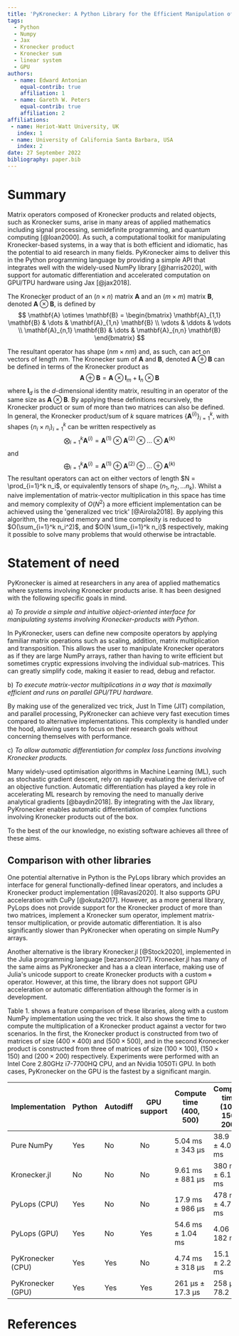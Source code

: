 ```yaml
---
title: 'PyKronecker: A Python Library for the Efficient Manipulation of Kronecker Products and Related Structures'
tags:
  - Python
  - Numpy
  - Jax
  - Kronecker product
  - Kronecker sum
  - linear system
  - GPU
authors:
  - name: Edward Antonian
    equal-contrib: true
    affiliation: 1
  - name: Gareth W. Peters
    equal-contrib: true 
    affiliation: 2
affiliations:
 - name: Heriot-Watt University, UK
   index: 1
 - name: University of California Santa Barbara, USA
   index: 2
date: 27 September 2022
bibliography: paper.bib
---
```


# Summary

Matrix operators composed of Kronecker products and related objects, such as Kronecker sums, arise in many areas of applied mathematics including signal processing, semidefinite programming, and quantum computing [@loan2000]. As such, a computational toolkit for manipulating Kronecker-based systems, in a way that is both efficient and idiomatic, has the potential to aid research in many fields.  PyKronecker aims to deliver this in the Python programming language by providing a simple API that integrates well with the widely-used NumPy library [@harris2020], with support for automatic differentiation and accelerated computation on GPU/TPU hardware using Jax [@jax2018].  

The Kronecker product of an $(n \times n)$ matrix $\mathbf{A}$ and an $(m \times m)$ matrix $\mathbf{B}$, denoted $\mathbf{A} \otimes \mathbf{B}$, is defined  by
$$
\mathbf{A} \otimes \mathbf{B} = 
\begin{bmatrix} 
\mathbf{A}_{1,1} \mathbf{B} & \dots  & \mathbf{A}_{1,n} \mathbf{B} \\
\vdots   & \ddots & \vdots   \\
\mathbf{A}_{n,1} \mathbf{B} & \dots  & \mathbf{A}_{n,n} \mathbf{B}
\end{bmatrix}
$$

The resultant operator has shape $(nm \times nm)$ and, as such, can act on vectors of length $nm$. The Kronecker sum of $\mathbf{A}$ and $\mathbf{B}$, denoted $\mathbf{A} \oplus \mathbf{B}$ can be defined in terms of the Kronecker product as 
$$
\mathbf{A} \oplus \mathbf{B} = \mathbf{A} \otimes \mathbf{I}_m + \mathbf{I}_n \otimes \mathbf{B}
$$
where $\mathbf{I}_d$ is the $d$-dimensional identity matrix, resulting in an operator of the same size as $\mathbf{A} \otimes \mathbf{B}$. By applying these definitions recursively, the Kronecker product or sum of more than two matrices can also be defined. In general, the Kronecker product/sum of $k$ square matrices $\{ \mathbf{A}^{(i)} \}_{i=1}^k$, with shapes $\{n_i \times n_i\}_{i=1}^k$ can be written respectively as
$$
\bigotimes_{i=1}^k \mathbf{A}^{(i)} = \mathbf{A}^{(1)} \otimes \mathbf{A}^{(2)} \otimes \dots \otimes \mathbf{A}^{(k)}
$$
and 
$$
\bigoplus_{i=1}^k \mathbf{A}^{(i)} = \mathbf{A}^{(1)} \oplus \mathbf{A}^{(2)} \oplus \dots \oplus \mathbf{A}^{(k)}
$$
The resultant operators can act on either vectors of length $N = \prod_{i=1}^k n_i$, or equivalently tensors of shape $(n_1, n_2, \dots n_k)$. Whilst a naive implementation of matrix-vector multiplication in this space has time and memory complexity of $O(N^2)$ a more efficient implementation can be achieved using the 'generalized vec trick' [@Airola2018]. By applying this algorithm, the required memory and time complexity is reduced to $O(\sum_{i=1}^k n_i^2)$, and $O(N \sum_{i=1}^k n_i)$ respectively, making it possible to solve many problems that would otherwise be intractable. 

# Statement of need

PyKronecker is aimed at researchers in any area of applied mathematics where systems involving Kronecker products arise. It has been designed with the following specific goals in mind.

a) *To provide a simple and intuitive object-oriented interface for manipulating systems involving Kronecker-products with Python*.

In PyKronecker, users can define new composite operators by applying familiar matrix operations such as scaling, addition, matrix multiplication and transposition. This allows the user to manipulate Kronecker operators as if they are large NumPy arrays, rather than having to write efficient but sometimes cryptic expressions involving the individual sub-matrices. This can greatly simplify code, making it easier to read, debug and refactor.  

b) *To execute matrix-vector multiplications in a way that is maximally efficient and runs on parallel GPU/TPU hardware.*

By making use of the generalized vec trick, Just In Time (JIT) compilation, and parallel processing, PyKronecker can achieve very fast execution times compared to alternative implementations. This complexity is handled under the hood, allowing users to focus on their research goals without concerning themselves with performance. 

c) *To allow automatic differentiation for complex loss functions involving Kronecker products.*

Many widely-used optimisation algorithms in Machine Learning (ML), such as stochastic gradient descent, rely on rapidly evaluating the derivative of an objective function. Automatic differentiation has played a key role in accelerating ML research by removing the need to manually derive analytical gradients [@baydin2018]. By integrating with the Jax library, PyKronecker enables automatic differentiation of complex functions involving Kronecker products out of the box. 

To the best of the our knowledge, no existing software achieves all three of these aims. 

## Comparison with other libraries

One potential alternative in Python is the PyLops library which provides an interface for general functionally-defined linear operators, and includes a Kronecker product implementation [@Ravasi2020]. It also supports GPU acceleration with CuPy [@okuta2017]. However, as a more general library, PyLops does not provide support for the Kronecker product of more than two matrices, implement a Kronecker sum operator, implement matrix-tensor multiplication, or provide automatic differentiation. It is also significantly slower than PyKronecker when operating on simple NumPy arrays. 

Another alternative is the library Kronecker.jl [@Stock2020], implemented in the Julia programming language [bezanson2017]. Kronecker.jl has many of the same aims as PyKronecker and has a a clean interface, making use of Julia's unicode support to create Kronecker products with a custom `⊗` operator. However, at this time, the library does not support GPU acceleration or automatic differentiation although the former is in development. 

Table 1. shows a feature comparison of these libraries, along with a custom NumPy implementation using  the vec trick. It also shows the time to compute the multiplication of a Kronecker product against a vector for two scenarios. In the first, the Kronecker product is constructed from two of matrices of size $(400 \times 400)$ and $(500 \times 500)$, and in the second Kronecker product is constructed from three of matrices of size $(100 \times 100)$,  $(150 \times 150)$ and  $(200 \times 200)$ respectively. Experiments were performed with an Intel Core  2.80GHz i7-7700HQ CPU, and an Nvidia 1050Ti GPU.  In both cases, PyKronecker on the GPU is the fastest by a significant margin. 

| Implementation    | Python | Autodiff | GPU support | Compute time (400, 500) | Compute time (100, 150, 200) |
| ----------------- | ------ | -------- | ----------- | ----------------------- | ---------------------------- |
| Pure NumPy        | Yes    | No       | No          | 5.04 ms ± 343 µs        | 38.9 ms ± 4.07 ms            |
| Kronecker.jl      | No     | No       | No          | 9.61 ms ± 881 µs        | 380 ms ± 6.15 ms             |
| PyLops (CPU)      | Yes    | No       | No          | 17.9 ms ± 986 µs        | 478 ms ± 4.79 ms             |
| PyLops (GPU)      | Yes    | No       | Yes         | 54.6 ms ± 1.04 ms       | 4.06 s ± 182 ms              |
| PyKronecker (CPU) | Yes    | Yes      | No          | 4.74 ms ± 318 µs        | 15.1 ms ± 2.24 ms            |
| PyKronecker (GPU) | Yes    | Yes      | Yes         | 261 µs ± 17.3 µs        | 258 µs ± 78.2 µs             |



# References